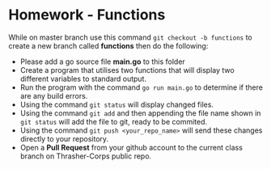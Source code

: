 # Homework - Functions
While on master branch use this command `git checkout -b functions` to create a new branch called **functions** then do the following:
- Please add a go source file **main.go** to this folder 
- Create a program that utilises two functions that will display two different variables to standard output. 
- Run the program with the command `go run main.go` to determine if there are any build errors.
- Using the command `git status` will display changed files.
- Using the command `git add` and then appending the file name shown in `git status` will add the file to git, ready to be commited.
- Using the command `git push <your_repo_name>` will send these changes directly to your repository.
- Open a **Pull Request** from your github account to the current class branch on Thrasher-Corps public repo.
